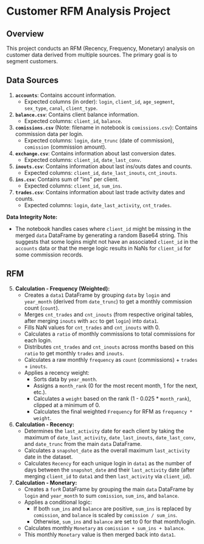 # Customer RFM Analysis Project

## Overview

This project conducts an RFM (Recency, Frequency, Monetary) analysis on customer data derived from multiple sources. The primary goal is to segment customers.


## Data Sources

1.  **`accounts`**: Contains account information.
    * Expected columns (in order): `login`, `client_id`, `age_segment`, `sex_type`, `canal`, `client_type`.
2.  **`balance.csv`**: Contains client balance information.
    * Expected columns: `client_id`, `balance`.
3.  **`comissions.csv`** (Note: filename in notebook is `comissions.csv`): Contains commission data per login.
    * Expected columns: `login`, `date_trunc` (date of commission), `comission` (commission amount).
4.  **`exchange.csv`**: Contains information about last conversion dates.
    * Expected columns: `client_id`, `date_last_conv`.
5.  **`inouts.csv`**: Contains information about last ins/outs dates and counts.
    * Expected columns: `client_id`, `date_last_inouts`, `cnt_inouts`.
6.  **`ins.csv`**: Contains sum of "ins" per client.
    * Expected columns: `client_id`, `sum_ins`.
7.  **`trades.csv`**: Contains information about last trade activity dates and counts.
    * Expected columns: `login`, `date_last_activity`, `cnt_trades`.

**Data Integrity Note:**
* The notebook handles cases where `client_id` might be missing in the merged `data` DataFrame by generating a random Base64 string. This suggests that some logins might not have an associated `client_id` in the `accounts` data or that the merge logic results in NaNs for `client_id` for some commission records.

## RFM

5.  **Calculation - Frequency (Weighted):**
    * Creates a `data1` DataFrame by grouping `data` by `login` and `year_month` (derived from `date_trunc`) to get a monthly commission count (`count`).
    * Merges `cnt_trades` and `cnt_inouts` (from respective original tables, after merging `inouts` with `acc` to get `login`) into `data1`.
    * Fills NaN values for `cnt_trades` and `cnt_inouts` with 0.
    * Calculates a `ratio` of monthly commissions to total commissions for each login.
    * Distributes `cnt_trades` and `cnt_inouts` across months based on this `ratio` to get monthly `trades` and `inouts`.
    * Calculates a raw monthly `frequency` as `count` (commissions) + `trades` + `inouts`.
    * Applies a recency weight:
        * Sorts data by `year_month`.
        * Assigns a `month_rank` (0 for the most recent month, 1 for the next, etc.).
        * Calculates a `weight` based on the rank (1 - 0.025 \* `month_rank`), clipped at a minimum of 0.
        * Calculates the final weighted `Frequency` for RFM as `frequency * weight`.
6.  **Calculation - Recency:**
    * Determines the `last_activity` date for each client by taking the maximum of `date_last_activity`, `date_last_inouts`, `date_last_conv`, and `date_trunc` from the main `data` DataFrame.
    * Calculates a `snapshot_date` as the overall maximum `last_activity` date in the dataset.
    * Calculates `Recency` for each unique login in `data1` as the number of days between the `snapshot_date` and their `last_activity` date (after merging `client_id` to `data1` and then `last_activity` via `client_id`).
7.  **Calculation - Monetary:**
    * Creates a `forR` DataFrame by grouping the main `data` DataFrame by `login` and `year_month` to sum `comission`, `sum_ins`, and `balance`.
    * Applies a conditional logic:
        * If both `sum_ins` and `balance` are positive, `sum_ins` is replaced by `comission`, and `balance` is scaled by `comission / sum_ins`.
        * Otherwise, `sum_ins` and `balance` are set to 0 for that month/login.
    * Calculates monthly `Monetary` as `comission + sum_ins + balance`.
    * This monthly `Monetary` value is then merged back into `data1`.

